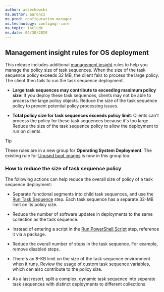 ```yaml
---
author: aczechowski
ms.author: aaroncz
ms.prod: configuration-manager
ms.technology: configmgr-core
ms.topic: include
ms.date: 04/30/2020
---
```


## <a name="bkmk_osdmi"></a> Management insight rules for OS deployment

<!--6982275-->

This release includes additional [management insight](../../../../servers/manage/management-insights.md) rules to help you manage the policy size of task sequences. When the size of the task sequence policy exceeds 32 MB, the client fails to process the large policy. The client then fails to run the task sequence deployment.

- **Large task sequences may contribute to exceeding maximum policy size**: If you deploy these task sequences, clients may not be able to process the large policy objects. Reduce the size of the task sequence policy to prevent potential policy processing issues.

- **Total policy size for task sequences exceeds policy limit**: Clients can't process the policy for these task sequences because it's too large. Reduce the size of the task sequence policy to allow the deployment to run on clients.

> [!TIP]
> These rules are in a new group for **Operating System Deployment**. The existing rule for [Unused boot images](../../../../servers/manage/management-insights.md#proactive-maintenance) is now in this group too.

### How to reduce the size of task sequence policy

The following actions can help reduce the overall size of policy of a task sequence deployment:

- Separate functional segments into child task sequences, and use the [Run Task Sequence](../../../../../osd/understand/task-sequence-steps.md#child-task-sequence) step. Each task sequence has a separate 32-MB limit on its policy size.

- Reduce the number of software updates in deployments to the same collection as the task sequence.

- Instead of entering a script in the [Run PowerShell Script](../../../../../osd/understand/task-sequence-steps.md#BKMK_RunPowerShellScript) step, reference it via a package.

- Reduce the overall number of steps in the task sequence. For example, remove disabled steps.

- There's an 8-KB limit on the size of the task sequence environment when it runs. Review the usage of custom task sequence variables, which can also contribute to the policy size.

- As a last resort, split a complex, dynamic task sequence into separate task sequences with distinct deployments to different collections.
